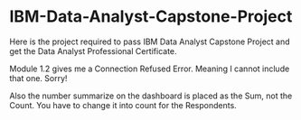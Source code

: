 # IBM-Data-Analyst-Capstone-Project
Here is the project required to pass IBM Data Analyst Capstone Project and get the Data Analyst Professional Certificate.

Module 1.2 gives me a Connection Refused Error. Meaning I cannot include that one. Sorry!

Also the number summarize on the dashboard is placed as the Sum, not the Count. You have to change it into count for the Respondents.
